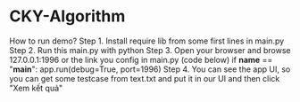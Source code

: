 # CKY-Algorithm
How to run demo?
Step 1. Install require lib from some first lines in main.py
Step 2. Run this main.py with python
Step 3. Open your browser and browse 127.0.0.1:1996 or the link you config in main.py (code below)
      if __name__ == "__main__":
        app.run(debug=True, port=1996)
Step 4. You can see the app UI, so you can get some testcase from text.txt and put it in our UI and then click "Xem kết quả"
